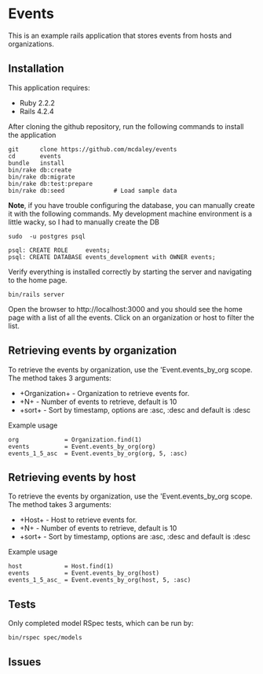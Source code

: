 Events
================

This is an example rails application that stores events from hosts and organizations.

Installation
-----------
This application requires:

- Ruby 2.2.2
- Rails 4.2.4

After cloning the github repository, run the following commands to install the application

```
git      clone https://github.com/mcdaley/events
cd       events
bundle   install
bin/rake db:create
bin/rake db:migrate
bin/rake db:test:prepare
bin/rake db:seed              # Load sample data
```

**Note**, if you have trouble configuring the database, you can manually 
create it with the following commands. My development machine environment 
is a little wacky, so I had to manually create the DB

```
sudo  -u postgres psql

psql: CREATE ROLE     events;
psql: CREATE DATABASE events_development with OWNER events;
```


Verify everything is installed correctly by starting the server and navigating 
to the home page.

```
bin/rails server
```

Open the browser to http://localhost:3000 and you should see the home page with a
list of all the events. Click on an organization or host to filter the list.

Retrieving events by organization
-------------

To retrieve the events by organization, use the 'Event.events_by_org scope. The method
takes 3 arguments:

* +Organization+ - Organization to retrieve events for.
* +N+            - Number of events to retrieve, default is 10
* +sort+         - Sort by timestamp, options are :asc, :desc and default is :desc

Example usage

```
org             = Organization.find(1)
events          = Event.events_by_org(org)
events_1_5_asc  = Event.events_by_org(org, 5, :asc)
```

Retrieving events by host
---------------

To retrieve the events by organization, use the 'Event.events_by_org scope. The method
takes 3 arguments:

* +Host+  - Host to retrieve events for.
* +N+     - Number of events to retrieve, default is 10
* +sort+  - Sort by timestamp, options are :asc, :desc and default is :desc

Example usage

```
host            = Host.find(1)
events          = Event.events_by_org(host)
events_1_5_asc_ = Event.events_by_org(host, 5, :asc)
```

Tests
-------------------------
Only completed model RSpec tests, which can be run by:

```
bin/rspec spec/models
```

Issues
-------------

